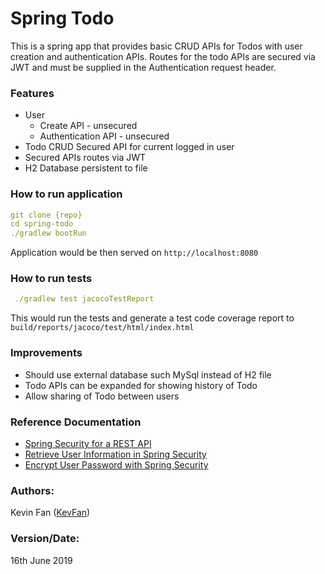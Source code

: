 # Spring Todo 
This is a spring app that provides basic CRUD APIs for Todos with user creation and authentication APIs.
Routes for the todo APIs are secured via JWT and must be supplied in the Authentication request header.

### Features
* User 
  * Create API - unsecured
  * Authentication API - unsecured
* Todo CRUD Secured API for current logged in user
* Secured APIs routes via JWT
* H2 Database persistent to file

### How to run application
```yaml
git clone {repo}
cd spring-todo
./gradlew bootRun
```
Application would be then served on `http://localhost:8080`

### How to run tests
```yaml
 ./gradlew test jacocoTestReport
```
This would run the tests and generate a test code coverage report to `build/reports/jacoco/test/html/index.html`

### Improvements
* Should use external database such MySql instead of H2 file
* Todo APIs can be expanded for showing history of Todo
* Allow sharing of Todo between users

### Reference Documentation
* [Spring Security for a REST API](https://www.baeldung.com/securing-a-restful-web-service-with-spring-security)
* [Retrieve User Information in Spring Security](https://www.baeldung.com/get-user-in-spring-security)
* [Encrypt User Password with Spring Security](http://appsdeveloperblog.com/encrypt-user-password-with-spring-security/)

### Authors:
Kevin Fan ([KevFan](https://github.com/KevFan))

### Version/Date:
16th June 2019

